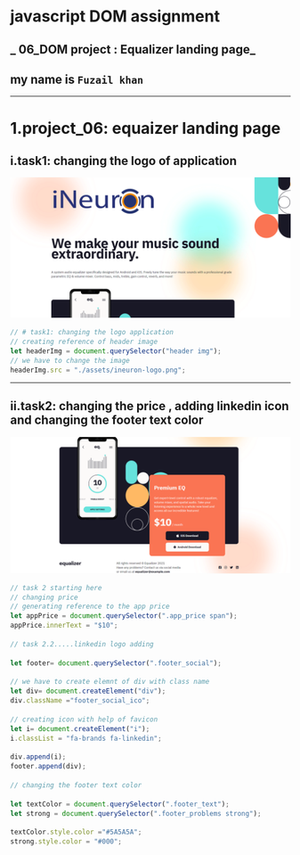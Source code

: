 # javascript DOM assignment 
## _ 06_DOM project : Equalizer landing page_
## my name is `Fuzail khan`
___

# 1.project_06: equaizer landing page
## i.task1: changing the logo of application
![](./Output/DOM%20P3%20SS-1.png)
```javascript
// # task1: changing the logo application 
// creating reference of header image
let headerImg = document.querySelector("header img");
// we have to change the image 
headerImg.src = "./assets/ineuron-logo.png";
```
---
## ii.task2: changing the price , adding linkedin icon and changing the footer text color
![](./Output/DOM%20P3%20SS-2.png)

```javascript
// task 2 starting here
// changing price
// generating reference to the app price
let appPrice = document.querySelector(".app_price span");
appPrice.innerText = "$10";

// task 2.2.....linkedin logo adding 

let footer= document.querySelector(".footer_social");

// we have to create elemnt of div with class name
let div= document.createElement("div");
div.className ="footer_social_ico";

// creating icon with help of favicon
let i= document.createElement("i");
i.classList = "fa-brands fa-linkedin";

div.append(i);
footer.append(div);

// changing the footer text color 

let textColor = document.querySelector(".footer_text");
let strong = document.querySelector(".footer_problems strong");

textColor.style.color ="#5A5A5A";
strong.style.color = "#000";
```
